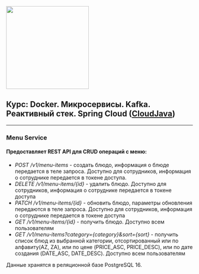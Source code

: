 <img src="http://javaops.ru/static/img/logo/javaops_30.png" width="223"/>

<h2>Курс: Docker. Микросервисы. Kafka.<br>
Реактивный стек. Spring Cloud (<a href="https://javaops.ru/view/cloudjava">CloudJava</a>)</h2>

-----------------------------------------------------------------
<h3>Menu Service</h3>
<h4>Предоставляет REST API для CRUD операций с меню:</h4>
<ul class="mt-2">
    <li class="mt-2"><i>POST /v1/menu-items</i> - создать блюдо, информация о блюде передается в теле запроса. Доступно для сотрудников, информация о сотруднике
        передается в токене
        доступа.
    </li>
    <li class="mt-2"><i>DELETE /v1/menu-items/{id}</i> - удалить блюдо. Доступно для сотрудников, информация о сотруднике передается в токене доступа</li>
    <li class="mt-2"><i>PATCH /v1/menu-items/{id}</i> - обновить блюдо, параметры обновления передаются в теле запроса. Доступно для сотрудников, информация о
        сотруднике передается
        в токене доступа
    </li>
    <li class="mt-2"><i>GET /v1/menu-items/{id}</i> - получить блюдо. Доступно всем пользователям</li>
    <li class="mt-2"><i>GET /v1/menu-items?category={category}&sort={sort}</i> - получить список блюд из выбранной категории, отсортированный или по
        алфавиту(AZ, ZA), или по цене
        (PRICE_ASC, PRICE_DESC), или по дате создания (DATE_ASC, DATE_DESC). Доступно всем пользователям
    </li>
</ul>
Данные хранятся в реляционной базе PostgreSQL 16.
